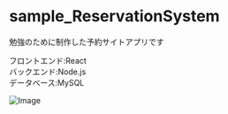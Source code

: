 # sample_ReservationSystem
勉強のために制作した予約サイトアプリです

フロントエンド:React <br>
バックエンド:Node.js <br>
データベース:MySQL <br>

![Image](https://github.com/user-attachments/assets/37940cab-5e15-46ef-8ff5-a0e302369df7)

